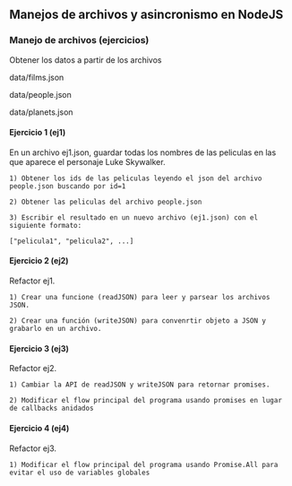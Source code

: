 ## Manejos de archivos y asincronismo en NodeJS

### Manejo de archivos (ejercicios)

Obtener los datos a partir de los archivos 

data/films.json

data/people.json

data/planets.json

#### Ejercicio 1 (ej1)

En un archivo ej1.json, guardar todas los nombres de las peliculas en las que aparece el personaje Luke Skywalker. 

``` 
1) Obtener los ids de las peliculas leyendo el json del archivo people.json buscando por id=1 

2) Obtener las peliculas del archivo people.json

3) Escribir el resultado en un nuevo archivo (ej1.json) con el siguiente formato:
 
["pelicula1", "pelicula2", ...]
```

#### Ejercicio 2 (ej2)

Refactor ej1.

``` 
1) Crear una funcione (readJSON) para leer y parsear los archivos JSON.

2) Crear una función (writeJSON) para convenrtir objeto a JSON y grabarlo en un archivo.
```

#### Ejercicio 3 (ej3)

Refactor ej2. 

``` 
1) Cambiar la API de readJSON y writeJSON para retornar promises.

2) Modificar el flow principal del programa usando promises en lugar de callbacks anidados
```

#### Ejercicio 4 (ej4)

Refactor ej3. 

``` 
1) Modificar el flow principal del programa usando Promise.All para evitar el uso de variables globales
```